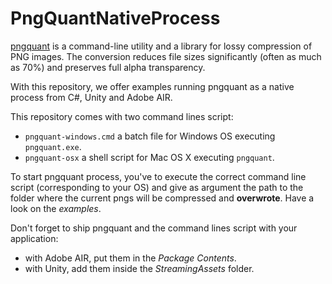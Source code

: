 # PngQuantNativeProcess

[pngquant](https://pngquant.org/) is a command-line utility and a library for lossy compression of PNG images. The conversion reduces file sizes significantly (often as much as 70%) and preserves full alpha transparency.

With this repository, we offer examples running pngquant as a native process from C#, Unity and Adobe AIR.

This repository comes with two command lines script:
- `pngquant-windows.cmd` a batch file for Windows OS executing `pngquant.exe`.
- `pngquant-osx` a shell script for Mac OS X executing `pngquant`.

To start pngquant process, you've to execute the correct command line script (corresponding to your OS) and give as argument the path to the folder where the current pngs will be compressed and **overwrote**. Have a look on the *examples*.

Don't forget to ship pngquant and the command lines script with your application:
- with Adobe AIR, put them in the *Package Contents*.
- with Unity, add them inside the *StreamingAssets* folder.
